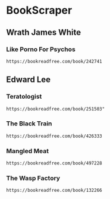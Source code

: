 # BookScraper

## Wrath James White

### Like Porno For Psychos

```text
https://bookreadfree.com/book/242741
```

## Edward Lee

### Teratologist

```text
https://bookreadfree.com/book/251503"
```

### The Black Train

```text
https://bookreadfree.com/book/426333
```

### Mangled Meat

```text
https://bookreadfree.com/book/497228
```

### The Wasp Factory

```text
https://bookreadfree.com/book/132266
```
